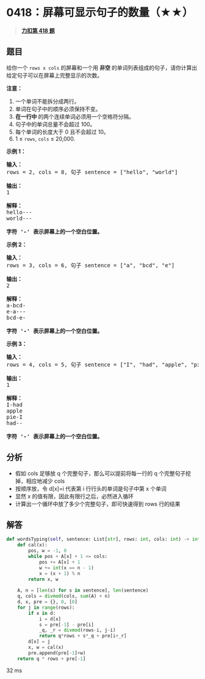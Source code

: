 # 0418：屏幕可显示句子的数量（★★）


> <u>**[力扣第 418 题](https://leetcode.cn/problems/sentence-screen-fitting/)**</u>

## 题目

<p>给你一个 <code>rows x cols</code> 的屏幕和一个用 <strong>非空 </strong>的单词列表组成的句子，请你计算出给定句子可以在屏幕上完整显示的次数。</p>

<p><strong>注意：</strong></p>

<ol>
<li>一个单词不能拆分成两行。</li>
<li>单词在句子中的顺序必须保持不变。</li>
<li><strong>在一行中 </strong>的两个连续单词必须用一个空格符分隔。</li>
<li>句子中的单词总量不会超过 100。</li>
<li>每个单词的长度大于 0 且不会超过 10。</li>
<li>1 &le; <code>rows</code>, <code>cols</code> &le; 20,000.</li>
</ol>



<p><strong>示例 1：</strong></p>

<pre><strong>输入：</strong>
rows = 2, cols = 8, 句子 sentence = [&quot;hello&quot;, &quot;world&quot;]

<strong>输出：</strong>
1

<strong>解释：</strong>
hello---
world---

<strong>字符 &#39;-&#39; 表示屏幕上的一个空白位置。</strong>
</pre>



<p><strong>示例 2：</strong></p>

<pre><strong>输入：</strong>
rows = 3, cols = 6, 句子 sentence = [&quot;a&quot;, &quot;bcd&quot;, &quot;e&quot;]

<strong>输出：</strong>
2

<strong>解释：</strong>
a-bcd-
e-a---
bcd-e-

<strong>字符 &#39;-&#39; 表示屏幕上的一个空白位置。</strong>
</pre>



<p><strong>示例 3：</strong></p>

<pre><strong>输入：</strong>
rows = 4, cols = 5, 句子 sentence = [&quot;I&quot;, &quot;had&quot;, &quot;apple&quot;, &quot;pie&quot;]

<strong>输出：</strong>
1

<strong>解释：</strong>
I-had
apple
pie-I
had--

<strong>字符 &#39;-&#39; 表示屏幕上的一个空白位置。</strong>
</pre>




## 分析

- 假如 cols 足够放 q 个完整句子，那么可以提前将每一行的 q 个完整句子挖掉，相应地减少 cols 
- 按顺序放，令 d[x]=i 代表第 i 行行头的单词是句子中第 x 个单词
- 显然 x 的值有限，因此有限行之后，必然进入循环
- 计算出一个循环中放了多少个完整句子，即可快速得到 rows 行的结果

## 解答

```python
def wordsTyping(self, sentence: List[str], rows: int, cols: int) -> int:  
    def cal(x):  
        pos, w = -1, 0  
        while pos + A[x] + 1 <= cols:  
            pos += A[x] + 1  
            w += int(x == n - 1)  
            x = (x + 1) % n  
        return x, w  
  
    A, n = [len(s) for s in sentence], len(sentence)  
    q, cols = divmod(cols, sum(A) + n)  
    d, x, pre = {}, 0, [0]  
    for j in range(rows):  
        if x in d:  
            i = d[x]  
            s = pre[-1] - pre[i]  
            _q, _r = divmod(rows-i, j-i)  
            return q*rows + s*_q + pre[i+_r]  
        d[x] = j  
        x, w = cal(x)  
        pre.append(pre[-1]+w)  
    return q * rows + pre[-1]
```
32 ms
